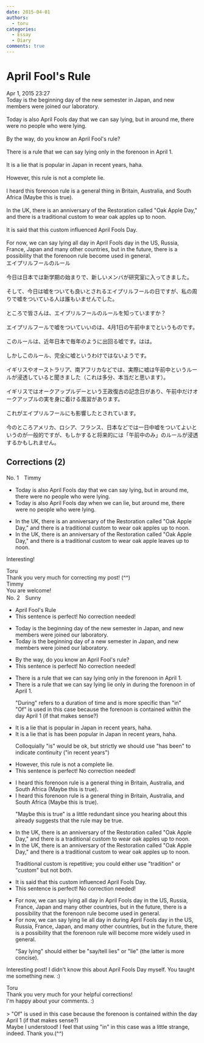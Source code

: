 ```yaml
---
date: 2015-04-01
authors:
  - toru
categories:
  - Essay
  - Diary
comments: true
---
```


# April Fool's Rule
<div class="date">Apr 1, 2015 23:27</div>
<div id="post"><div id="body_show_ori">
Today is the beginning day of the new semester in Japan, and new members were joined our laboratory.<br/><br/>Today is also April Fools day that we can say lying, but in around me, there were no people who were lying.<br/><br/>By the way, do you know an April Fool's rule?<br/><br/>There is a rule that we can say lying only in the forenoon in April 1.<br/><br/>It is a lie that is popular in Japan in recent years, haha.<br/><br/>However, this rule is not a complete lie.<br/><br/>I heard this forenoon rule is a general thing in Britain, Australia, and South Africa (Maybe this is true).<br/><br/>In the UK, there is an anniversary of the Restoration called "Oak Apple Day," and there is a traditional custom to wear oak apples up to noon.<br/><br/>It is said that this custom influenced April Fools Day.<br/><br/>For now, we can say lying all day in April Fools day in the US, Russia, France, Japan and many other countries, but in the future, there is a possibility that the forenoon rule become used in general.
</div></div>

<!-- more -->

<div id="post_ja"><div id="body_show_mo">
エイプリルフールのルール<br/><br/>今日は日本では新学期の始まりで、新しいメンバが研究室に入ってきました。<br/><br/>そして、今日は嘘をついても良いとされるエイプリルフールの日ですが、私の周りで嘘をついている人は誰もいませんでした。<br/><br/>ところで皆さんは、エイプリルフールのルールを知っていますか？<br/><br/>エイプリルフールで嘘をついていいのは、4月1日の午前中までというものです。<br/><br/>このルールは、近年日本で毎年のように出回る嘘です。はは。<br/><br/>しかしこのルール、完全に嘘というわけではないようです。<br/><br/>イギリスやオーストラリア、南アフリカなどでは、実際に嘘は午前中というルールが浸透していると聞きました（これは多分、本当だと思います）。<br/><br/>イギリスではオークアップルデーという王政復古の記念日があり、午前中だけオークアップルの実を身に着ける風習があります。<br/><br/>これがエイプリルフールにも影響したとされています。<br/><br/>今のところアメリカ、ロシア、フランス、日本などでは一日中嘘をついてよいというのが一般的ですが、もしかすると将来的には「午前中のみ」のルールが浸透するかもしれません。
</div></div>

## Corrections (2)
<div id="block"><div class="first_name"> No. 1　<span class="just_name">Timmy</span></div><div id="block2">
<ul class="correction_field">
<li class="incorrect">Today is also April Fools day that we can say lying, but in around me, there were no people who were lying.</li>
<li class="corrected correct">
Today is also April Fools day <span class="f_blue">when</span> we can <span class="f_blue">lie</span>, but around me, there were no people who were lying.
</li>
</ul>
<ul class="correction_field">
<li class="incorrect">In the UK, there is an anniversary of the Restoration called "Oak Apple Day," and there is a traditional custom to wear oak apples up to noon.</li>
<li class="corrected correct">
In the UK, there is an anniversary of the Restoration called "Oak Apple Day," and there is a traditional custom to wear oak apple <span class="f_blue">leaves</span> up to noon.
</li>
</ul>
<p class="comment_small">
 Interesting!
</p>

</div><div class="name"><span class="just_name">Toru</span><br>
Thank you very much for correcting my post! (^^)
</div>
<div class="name"><span class="just_name">Timmy</span><br>
You are welcome!
</div>
</div>
<div id="block"><div class="first_name"> No. 2　<span class="just_name">Sunny</span></div><div id="block2">
<ul class="correction_field">
<li class="incorrect">April Fool's Rule</li>
<li class="corrected perfect">This sentence is perfect! No correction needed!</li>
</ul>
<ul class="correction_field">
<li class="incorrect">Today is the beginning day of the new semester in Japan, and new members were joined our laboratory.</li>
<li class="corrected correct">
Today is the beginning <span class="sline">day</span> of <span class="f_red">a</span> new semester in Japan, and new members <span class="sline">were</span> joined our laboratory.
</li>
</ul>
<ul class="correction_field">
<li class="incorrect">By the way, do you know an April Fool's rule?</li>
<li class="corrected perfect">This sentence is perfect! No correction needed!</li>
</ul>
<ul class="correction_field">
<li class="incorrect">There is a rule that we can say lying only in the forenoon in April 1.</li>
<li class="corrected correct">
There is a rule that we can <span class="sline">say lying</span> <span class="f_red">lie </span>only <span class="sline">in</span> <span class="f_red">during </span>the forenoon <span class="sline">in</span> <span class="f_red">of </span>April 1.
<p class="correction_comment">"During" refers to a duration of time and is more specific than "in"<br/>"Of" is used in this case because the forenoon is contained within the day April 1 (if that makes sense?)</p>
</li>
</ul>
<ul class="correction_field">
<li class="incorrect">It is a lie that is popular in Japan in recent years, haha.</li>
<li class="corrected correct">
It is a lie that <span class="sline">is</span> <span class="f_red">has been </span>popular in Japan in recent years, haha.
<p class="correction_comment">Colloquially "is" would be ok, but strictly we should use "has been" to indicate continuity ("in recent years")</p>
</li>
</ul>
<ul class="correction_field">
<li class="incorrect">However, this rule is not a complete lie.</li>
<li class="corrected perfect">This sentence is perfect! No correction needed!</li>
</ul>
<ul class="correction_field">
<li class="incorrect">I heard this forenoon rule is a general thing in Britain, Australia, and South Africa (Maybe this is true).</li>
<li class="corrected correct">
I heard this forenoon rule is a general thing in Britain, Australia, and South Africa <span class="sline">(Maybe this is true).</span>
<p class="correction_comment">"Maybe this is true" is a little redundant since you hearing about this already suggests that the rule may be true.</p>
</li>
</ul>
<ul class="correction_field">
<li class="incorrect">In the UK, there is an anniversary of the Restoration called "Oak Apple Day," and there is a traditional custom to wear oak apples up to noon.</li>
<li class="corrected correct">
In the UK, there is an anniversary of the Restoration called "Oak Apple Day," and there is a <span class="sline">traditional</span> custom to wear oak apples up to noon.
<p class="correction_comment">Traditional custom is repetitive; you could either use "tradition" or "custom" but not both.</p>
</li>
</ul>
<ul class="correction_field">
<li class="incorrect">It is said that this custom influenced April Fools Day.</li>
<li class="corrected perfect">This sentence is perfect! No correction needed!</li>
</ul>
<ul class="correction_field">
<li class="incorrect">For now, we can say lying all day in April Fools day in the US, Russia, France, Japan and many other countries, but in the future, there is a possibility that the forenoon rule become used in general.</li>
<li class="corrected correct">
For now, we can <span class="sline">say lying</span> <span class="f_red">lie </span>all day <span class="sline">in</span> <span class="f_red">during </span>April Fools day in the US, Russia, France, Japan<span class="f_red">,</span> and many other countries, but in the future, there is a possibility that the forenoon rule <span class="f_red">will </span>become <span class="f_red">more widely </span>used <span class="sline">in general</span>.
<p class="correction_comment">"Say lying" should either be "say/tell lies" or "lie" (the latter is more concise).</p>
</li>
</ul>
<p class="comment_small">
 Interesting post! I didn't know this about April Fools Day myself. You taught me something new. :)
</p>

</div><div class="name"><span class="just_name">Toru</span><br>
Thank you very much for your helpful corrections!<br/>I'm happy about your comments. :)<br/><br/>&gt; "Of" is used in this case because the forenoon is contained within the day April 1 (if that makes sense?)<br/>Maybe I understood! I feel that using "in" in this case was a little strange, indeed. Thank you.(^^)
</div>
</div>
